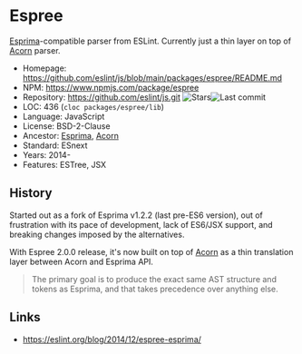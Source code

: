 # Espree

[Esprima](esprima.md)-compatible parser from ESLint.
Currently just a thin layer on top of [Acorn](acorn.md) parser.

* Homepage:   https://github.com/eslint/js/blob/main/packages/espree/README.md
* NPM:        https://www.npmjs.com/package/espree
* Repository: https://github.com/eslint/js.git <span class="shields"><img src="https://img.shields.io/github/stars/eslint/js?label=&style=flat-square" alt="Stars" title="Stars"><img src="https://img.shields.io/github/last-commit/eslint/js?label=&style=flat-square" alt="Last commit" title="Last commit"></span>
* LOC:        436 (`cloc packages/espree/lib`)
* Language:   JavaScript
* License:    BSD-2-Clause
* Ancestor:   [Esprima](esprima.md), [Acorn](acorn.md)
* Standard:   ESnext
* Years:      2014-
* Features:   ESTree, JSX

## History

Started out as a fork of Esprima v1.2.2 (last pre-ES6 version),
out of frustration with its pace of development, lack of ES6/JSX support,
and breaking changes imposed by the alternatives.

With Espree 2.0.0 release, it's now built on top of [Acorn](acorn.md)
as a thin translation layer between Acorn and Esprima API.

> The primary goal is to produce the exact same AST structure and tokens as
> Esprima, and that takes precedence over anything else.

## Links

* https://eslint.org/blog/2014/12/espree-esprima/

